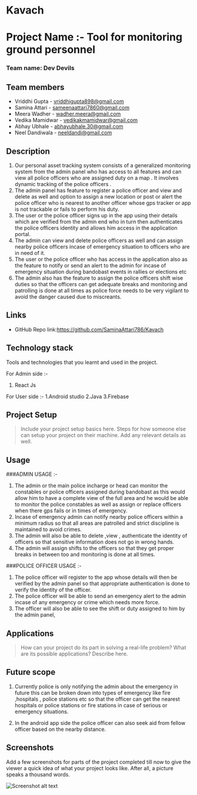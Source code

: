 # Kavach

# Project Name :- Tool for monitoring ground personnel


### Team name: Dev Devils

## Team members
* Vriddhi Gupta - vriddhigupta898@gmail.com
* Samina Attari - sameenaattari7860@gmail.com
* Meera Wadher - wadher.meera@gmail.com 
* Vedika Mamidwar  - vedikakmamidwar@gmail.com
* Abhay Ubhale  - abhayubhale.30@gmail.com
* Neel Dandiwala - neeldandi@gmail.com


## Description

1. Our personal asset tracking system consists of  a generalized monitoring system from the admin panel who has access to all features and can view all police officers who are assigned duty on a map . It involves dynamic tracking of the police officers .
2. The admin panel has feature to register a police officer and view and delete as well and option to assign a new location or post or alert the police officer who is nearest to another officer whose gps tracker or app is not trackable or fails to perform his duty. 
3. The user or the police officer signs up in the app using their details which are verified from the admin end who in turn then authenticates the police officers identity and allows him access in the application portal.
4. The admin can view and delete police officers as well and can assign nearby police officers incase of emergency situation to officers who are in need of it.
5. The user or the police officer who has access in the application also as the feature to  notify or send an alert to the admin for incase of emergency situation during bandobast events in rallies or elections etc
6. The admin also has the feature to assign the police officers shift wise duties so that the officers can get adequate breaks and monitoring and patrolling is done at all times as police force needs to be very vigilant to avoid the danger caused due to miscreants.


## Links
* GitHub Repo link:https://github.com/SaminaAttari786/Kavach

## Technology stack

Tools and technologies that you learnt and used in the project.

For Admin side :-
1. React Js

For User side :-
1.Android studio
2.Java
3.Firebase

## Project Setup
>Include your project setup basics here. Steps for how someone else can setup your project on their machine. Add any relevant details as well.

## Usage

###ADMIN USAGE :-
1. The admin or the main police incharge or head can monitor the constables or police officers assigned during bandobast as this would allow him to have a complete view of the full area and he would be able to monitor the police constables as well as assign or replace officers when there gps fails or in times of emergency.
2. Incase of emergency admin can notify nearby police officers within a minimum radius so that all areas are patrolled and strict discipline is maintained to avoid crimes.
3. The admin will also be able to delete ,view , authenticate the identity of officers so that sensitive information does not go in wrong hands.
4. The admin will assign shifts to the officers so that they get proper breaks in between too and monitoring is done at all times.

###POLICE OFFICER USAGE :-

1. The police officer will register to the app whose details will then be verified by the admin panel so that appropriate authentication is done to verify the identity of the officer.
2. The police officer will be able to send an emergency alert to the admin incase of any emergency or crime which needs more force.
3. The officer will also be able to see the shift or duty assigned to him by the admin panel,

## Applications
>How can your project do its part in solving a real-life problem? What are its possible applications? Describe here.

## Future scope

1. Currently police is only notifying the admin about the emergency in future this can be broken down into types of emergency like fire ,hospitals , 
police stations etc so that the officer can get the nearest hospitals or police stations or fire stations in case of serious or emergency situations.

2. In the android app side the police officer can also seek aid from fellow officer based on the nearby distance.


## Screenshots
Add a few screenshots for parts of the project completed till now to give the viewer a quick idea of what your project looks like. After all, a picture speaks a thousand words.

![Screenshot alt text](https://img.freepik.com/free-photo/blue-purple-technology-circuit_73426-205.jpg "Here is a screenshot")
